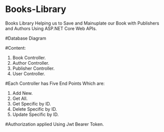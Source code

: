 # Books-Library
Books Library Helping us to Save and Mainuplate our Book with Publishers and Authors Using ASP.NET Core Web APIs.

#Database Diagram
 
 


#Content:
1. Book Controller.
2. Author Controller.
3. Publisher Controller.
4. User Controller.

#Each Controller has Five End Points Which are:
1. Add New.
2. Get All.
3. Get Specific by ID.
4. Delete Specific by ID.
5. Update Specific by ID.

#Authorization applied Using Jwt Bearer Token.
